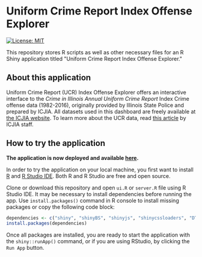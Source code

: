# Uniform Crime Report Index Offense Explorer

[![License: MIT](https://img.shields.io/badge/License-MIT-yellow.svg)](https://opensource.org/licenses/MIT)

This repository stores R scripts as well as other necessary files for an R Shiny application titled "Uniform Crime Report Index Offense Explorer."

## About this application

Uniform Crime Report (UCR) Index Offense Explorer offers an interactive interface to the _Crime in Illinois Annual Uniform Crime Report_ Index Crime offense data (1982-2016), originally provided by Illinois State Police and prepared by ICJIA. All datasets used in this dashboard are freely available at [the ICJIA website](http://www.icjia.state.il.us/research/overview#tab_research-data). To learn more about the UCR data, read [this article](http://www.icjia.state.il.us/articles/about-uniform-crime-reporting-program-data) by ICJIA staff.

## How to try the application

**The application is now deployed and available [here](http://app.icjia.cloud/app/ucr-data-explorer).**

In order to try the application on your local machine, you first want to install [R](https://cran.r-project.org/mirrors.html) and [R Studio IDE](https://www.rstudio.com/products/rstudio/download/). Both R and R Studio are free and open source.

Clone or download this repository and open `ui.R` or `server.R` file using R Studio IDE. It may be necessary to install dependencies before running the app. Use `install.packages()` command in R console to install missing packages or copy the following code block:

```r
dependencies <- c("shiny", "shinyBS", "shinyjs", "shinycssloaders", "DT", "rgdal", "leaflet", "highcharter", "dplyr", "tidyr")
install.packages(dependencies)
```

Once all packages are installed, you are ready to start the application with the `shiny::runApp()` command, or if you are using RStudio, by clicking the `Run App` button.
